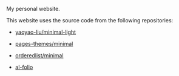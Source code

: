 My personal website.

This website uses the source code from the following repositories:

* [yaoyao-liu/minimal-light](https://github.com/yaoyao-liu/minimal-light)

* [pages-themes/minimal](https://github.com/pages-themes/minimal)

* [orderedlist/minimal](https://github.com/orderedlist/minimal)

* [al-folio](https://github.com/alshedivat/al-folio)
